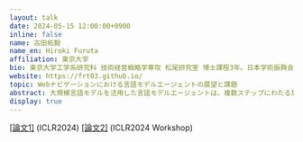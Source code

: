 ```yaml
---
layout: talk
date: 2024-05-15 12:00:00+0900
inline: false
name: 古田拓毅
name_en: Hiroki Furuta
affiliation: 東京大学
bio: 東京大学工学系研究科 技術経営戦略学専攻 松尾研究室 博士課程3年。日本学術振興会 特別研究員(DC1)。Forbes JAPAN 30 UNDER 30 2023。専門は深層強化学習と大規模言語モデル(LLM)のエージェント化に関する研究。
website: https://frt03.github.io/
topic: Webナビゲーションにおける言語モデルエージェントの展望と課題
abstract: 大規模言語モデルを活用した言語モデルエージェントは、複数ステップにわたる意思決定問題に取り組むための有望な手法として注目を集めています。その可能性は、複雑な現実世界のタスクのコンテクスト情報を処理するための常識を備えていることと、プログラミングやツールの使用を通じて外部と相互作用できることにあります。本発表では、現実世界のWebナビゲーションにおける有望な兆候と残された課題に焦点を当てます。 まず、役割の異なる複数の言語モデルを組み合わせることで、実際のWebサイトで自律的な操作を可能にした、WebAgentの研究について説明します。次に、既知のWeb上の基本タスクによってプロンプトや学習データが準備された、現在の言語モデルエージェントが、未知の構成的なタスクや順序を入れ替えたタスクの指示文に対して十分に汎化することが難しい、といった課題を紹介します。最後に、応用に向けた、堅牢で汎化可能な言語モデルエージェントを構築するための将来の方向性について意見を述べます。
display: true
---
```


[[論文1]](https://arxiv.org/abs/2307.12856) (ICLR2024) [[論文2]](https://arxiv.org/abs/2311.18751) (ICLR2024 Workshop)